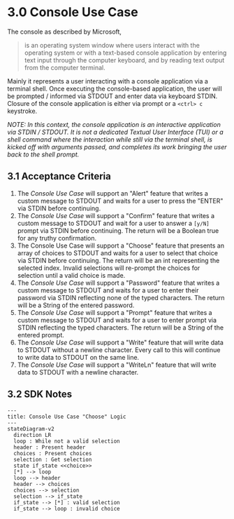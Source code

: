# 3.0 Console Use Case

The console as described by Microsoft,

> is an operating system window where users interact with the operating system or with a text-based console application by entering text input through the computer keyboard, and by reading text output from the computer terminal.

Mainly it represents a user interacting with a console application via a terminal shell. Once executing the console-based application, the user will be prompted / informed via STDOUT and enter data via keyboard STDIN. Closure of the console application is either via prompt or a `<ctrl> c` keystroke.

*NOTE: In this context, the console application is an interactive application via STDIN / STDOUT. It is not a dedicated Textual User Interface (TUI) or a shell command where the interaction while still via the terminal shell, is kicked off with arguments passed, and completes its work bringing the user back to the shell prompt.*

## 3.1 Acceptance Criteria

1. The *Console Use Case* will support an "Alert" feature that writes a custom message to STDOUT and waits for a user to press the "ENTER" via STDIN before continuing.
2. The *Console Use Case* will support a "Confirm" feature that writes a custom message to STDOUT and wait for a user to answer a `[y/N]` prompt via STDIN before continuing. The return will be a Boolean true for any truthy confirmation.
3. The Console Use Case will support a "Choose" feature that presents an array of choices to STDOUT and waits for a user to select that choice via STDIN before continuing. The return will be an int representing the selected index. Invalid selections will re-prompt the choices for selection until a valid choice is made.
4. The *Console Use Case* will support a "Password" feature that writes a custom message to STDOUT and waits for a user to enter their password via STDIN reflecting none of the typed characters. The return will be a String of the entered password.
5. The *Console Use Case* will support a "Prompt" feature that writes a custom message to STDOUT and waits for a user to enter prompt via STDIN reflecting the typed characters. The return will be a String of the entered prompt.
6. The *Console Use Case* will support a "Write" feature that will write data to STDOUT without a newline character. Every call to this will continue to write data to STDOUT on the same line.
7. The *Console Use Case* will support a "WriteLn" feature that will write data to STDOUT with a newline character.

## 3.2 SDK Notes

```mermaid
---
title: Console Use Case "Choose" Logic
---
stateDiagram-v2
  direction LR
  loop : While not a valid selection
  header : Present header
  choices : Present choices
  selection : Get selection
  state if_state <<choice>>
  [*] --> loop
  loop --> header
  header --> choices
  choices --> selection
  selection --> if_state
  if_state --> [*] : valid selection
  if_state --> loop : invalid choice

```
